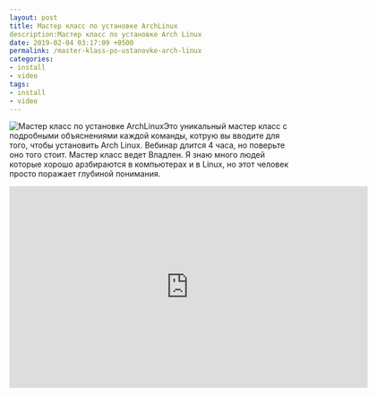 ```yaml
---
layout: post
title: Мастер класс по установке ArchLinux
description:Мастер класс по установке Arch Linux
date: 2019-02-04 03:17:09 +0500
permalink: /master-klass-po-ustanovke-arch-linux
categories: 
- install
- video
tags:
- install
- video
---
```

<p><img alt="Мастер класс по установке ArchLinux" class="post-image rounded" src="https://ordanax.github.io/img/master-klass-po-ustanovke-arch-linux.png" />Это уникальный мастер класс с подробными объяснениями каждой команды, котрую вы вводите для того, чтобы установить Arch Linux. Вебинар длится 4 часа, но поверьте оно того стоит. Мастер класс ведет Владлен. Я знаю много людей которые хорошо арзбираются в компьютерах и в Linux, но этот человек просто поражает глубиной понимания. </p>

<div class="embed-responsive embed-responsive-16by9">
    <iframe frameborder="0" height="360" src="https://www.youtube.com/embed/kTtzbPyD21M" width="640"></iframe>
</div>
